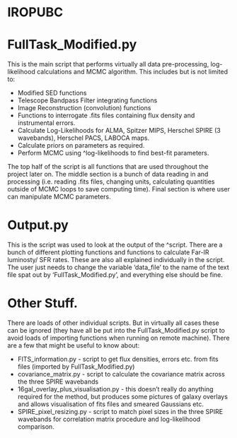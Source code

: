 # IROPUBC

# FullTask_Modified.py

This is the main script that performs virtually all data pre-processing, log-likelihood calculations and MCMC algorithm. This includes but is not limited to:

-	Modified SED functions
-	Telescope Bandpass Filter integrating functions
-	Image Reconstruction (convolution) functions
-	Functions to interrogate .fits files containing flux density and instrumental errors.
-	Calculate Log-Likelihoods for ALMA, Spitzer MIPS, Herschel SPIRE (3 wavebands), Herschel PACS, LABOCA maps.
-	Calculate priors on parameters as required.
-	Perform MCMC using ^log-likelihoods to find best-fit parameters.

The top half of the script is all functions that are used throughout the project later on.
The middle section is a bunch of data reading in and processing (i.e. reading .fits files, changing units, calculating quantities outside of MCMC loops to save computing time).
Final section is where user can manipulate MCMC parameters.

# Output.py

This is the script was used to look at the output of the ^script. There are a bunch of different plotting functions and functions to calculate Far-IR luminosty/ SFR rates. These are also all explained individually in the script.
The user just needs to change the variable ‘data_file’ to the name of the text file spat out by ‘FullTask_Modified.py’, and everything else should be fine.

 
# Other Stuff.

There are loads of other individual scripts. But in virtually all cases these can be ignored (they have all be put into the FullTask_Modified.py script to avoid loads of importing functions when running on remote machine).
There are a few that might be useful to know about:

-	FITS_information.py - script to get flux densities, errors etc. from fits files (imported by FullTask_Modified.py)
-	covariance_matrix.py - script to calculate the covariance matrix across the three SPIRE wavebands
-	16gal_overlay_plus_visualisation.py - this doesn’t really do anything required for the method, but produces some pictures of galaxy overlays and allows visualisation of fits files and smeared Gaussians etc.
-	SPIRE_pixel_resizing.py - script to match pixel sizes in the three SPIRE wavebands for correlation matrix procedure and log-likelihood comparison.
